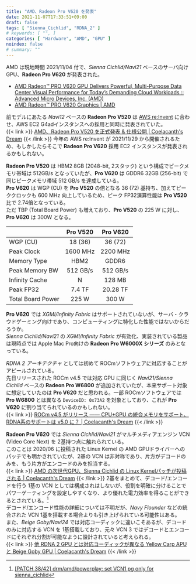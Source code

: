 ```yaml
---
title: "AMD、Radeon Pro V620 を発表"
date: 2021-11-07T17:33:51+09:00
draft: false
tags: [ "Sienna_Cichlid", "RDNA_2" ]
# keywords: [ "", ]
categories: [ "Hardware", "AMD", "GPU" ]
noindex: false
# summary: ""
---
```


AMD は現地時間 2021/11/04 付で、*Sienna Cichlid/Navi21* ベースのサーバ向け GPU、**Radeon Pro V620** が発表された。  


 * [AMD Radeon™ PRO V620 GPU Delivers Powerful, Multi-Purpose Data Center Visual Performance for Today’s Demanding Cloud Workloads :: Advanced Micro Devices, Inc. (AMD)](https://ir.amd.com/news-events/press-releases/detail/1030/amd-radeon-pro-v620-gpu-delivers-powerful-multi-purpose)
 * [AMD Radeon™ PRO V620 Graphics | AMD](https://www.amd.com/en/products/server-accelerators/amd-radeon-pro-v620)

前モデルにあたる *Navi12* ベースの **Radeon Pro V520** は [AWS re:Invent](https://reinvent.awsevents.com/) に合わせ、AWS EC2 G4adインスタンスへの採用と同時に発表されていた。  
{{< link >}} [AMD、Radeon Pro V520 を正式発表 & 仕様公開 | Coelacanth's Dream](/posts/2020/12/03/amd-radeon-pro-v520/) {{< /link >}}
今年の AWS re:Invent が 2021/11/29 から開催されるため、もしかしたらそこで **Radeon Pro V620** 採用 EC2 インスタンスが発表されるかもしれない。  

**Radeon Pro V520** は HBM2 8GB (2048-bit, 2スタック) という構成でピークメモリ帯域は 512GB/s となっていたが、**Pro V620** は GDDR6 32GB (256-bit) で同じピークメモリ帯域 512 GB/s を達成している。  
**Pro V620** は WGP (CU) を **Pro V520** の倍となる 36 (72) 基持ち、加えてピーククロックも 600 MHz 向上しているため、ピーク FP32演算性能は **Pro V520** 比で 2.74倍となっている。  
ただ TBP (Total Board Power) も増えており、**Pro V520** の 225 W に対し、**Pro V620** は 300W となる。  

| | Pro V520 | Pro V620 |
| :-- | :--: | :--: |
| WGP (CU) | 18 (36) | 36 (72) |
| Peak Clock | 1600 MHz | 2200 MHz |
| Memory Type | HBM2 | GDDR6 |
| Peak Memory BW | 512 GB/s | 512 GB/s |
| Infinity Cache | N | 128 MB |
| Peak FP32 | 7.4 TF | 20.28 TF |
| Total Board Power | 225 W | 300 W |

**Pro V620** では *XGMI/Infinity Fabric* はサポートされていないが、サーバ・クラウドゲーミング向けであり、コンピューティングに特化した性能ではないからだろうか。  
*Sienna Cichlid/Navi21* の *XGMI/Infinity Fabric* が有効化、実装されている製品は現時点では Apple Mac Pro向けの **Radeon Pro W6000X シリーズ** のみとなっている。  

*RDNA 2 アーキテクチャ* としては初めて ROCmソフトウェアに対応することがアピールされている。  
先日リリースされた ROCm v4.5 では対応 GPU に同じく *Navi21/Sienna Cichlid* ベースの **Radeon Pro W6800** が追加されていたが、本来サポート対象に想定していたのは **Pro V620** だと思われる。一部 ROCmソフトウェアでは **Pro W6800** とは異なる `DeviceID: 0x73A2` を対象としており、これが **Pro V620** に割り当てられているのかもしれない。  
{{< link >}} [ROCm v4.5 がリリース ―― CPU+GPU の統合メモリをサポート、RDNA系のサポートは v5.0 に？ | Coelacanth's Dream](/posts/2021/10/30/rocm-4_5-release/) {{< /link >}}

**Radeon Pro V620** では *Sienna Cichlid/Navi21* がマルチメディアエンジン VCN (Video Core Next) を 2基持つ点に触れられている。  
このことは 2020/06 に投稿された Linux Kernel の AMD GPUドライバーへのパッチでも明かされていたが、2基の VCN は非対称であり、片方がデコードのみを、もう片方がエンコードのみを担当する。  
{{< link >}} [AMD の次世代GPU、Sienna Cichlid の Linux Kernelパッチが投稿される | Coelacanth's Dream](/posts/2020/06/02/amd-sienna_cichlid/#vcn3) {{< /link >}}
2基をまとめて、デコード/エンコードを行う 1基の VCN としては構成されはしないが、役割を明確に分けることでパワーゲーティングを設定しやすくなり、より優れた電力効率を得ることができるとされている。[^vcn3-pg]  
デコード/エンコード性能の詳細については不明だが、*Navy Flounder* などの統合された VCN 1基を搭載する場合よりも引き上げられている可能性はある。  
また、*Beige Goby/Navi24* では対応コーディックに違いこそあるが、デコードのみに対応する VCN を 1基搭載しており、元々 VCN 3 ではデコードとエンコードにそれぞれ分割が可能なように設計されていると考えられる。  
{{< link >}} [他 RDNA 2 GPU とは対応コーディックが異なる Yellow Carp APU と Beige Goby GPU | Coelacanth's Dream](/posts/2021/07/14/yc-bg-vcn/) {{< /link >}}

[^vcn3-pg]: [[PATCH 38/42] drm/amd/powerplay: set VCN1 pg only for sienna_cichlid](https://lists.freedesktop.org/archives/amd-gfx/2020-July/051564.html)
